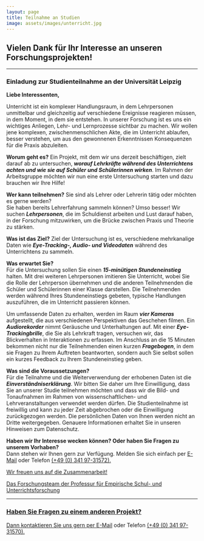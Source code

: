```yaml
---
layout: page
title: Teilnahme an Studien
image: assets/images/unterricht.jpg
---
```


## Vielen Dank für Ihr Interesse an unseren Forschungsprojekten!

***

### Einladung zur Studienteilnahme an der Universität Leipzig


**Liebe Interessenten,**

Unterricht ist ein komplexer Handlungsraum, in dem Lehrpersonen unmittelbar und gleichzeitig auf verschiedene Ereignisse reagieren müssen, in dem Moment, in dem sie entstehen. In unserer Forschung ist es uns ein wichtiges Anliegen, Lehr- und Lernprozesse sichtbar zu machen. Wir wollen jene komplexen, zwischenmenschlichen Akte, die im Unterricht ablaufen, besser verstehen, um aus den gewonnenen Erkenntnissen Konsequenzen für die Praxis abzuleiten.

**Worum geht es?**
Ein Projekt, mit dem wir uns derzeit beschäftigen, zielt darauf ab zu untersuchen, ***worauf Lehrkräfte während des Unterrichtens achten und wie sie auf Schüler und Schülerinnen wirken***. Im Rahmen der Arbeitsgruppe möchten wir nun eine erste Untersuchung starten und dazu brauchen wir Ihre Hilfe!

**Wer kann teilnehmen?** 
Sie sind als Lehrer oder Lehrerin tätig oder möchten es gerne werden?  
Sie haben bereits Lehrerfahrung sammeln können? Umso besser!
Wir suchen ***Lehrpersonen***, die im Schuldienst arbeiten und Lust darauf haben, in der Forschung mitzuwirken, um die Brücke zwischen Praxis und Theorie zu stärken.

**Was ist das Ziel?**
Ziel der Untersuchung ist es, verschiedene mehrkanalige Daten wie ***Eye-Tracking-, Audio- und Videodaten*** während des Unterrichtens zu sammeln.

**Was erwartet Sie?**  
Für die Untersuchung sollen Sie einen ***15-minütigen Stundeneinstieg*** halten. Mit drei weiteren Lehrpersonen imitieren Sie Unterricht, wobei Sie die Rolle der Lehrperson übernehmen und die anderen Teilnehmenden die Schüler und Schülerinnen einer Klasse darstellen. Die Teilnehmenden werden während Ihres Stundeneinstiegs gebeten, typische Handlungen auszuführen, die im Unterricht passieren können.

Um umfassende Daten zu erhalten, werden im Raum ***vier Kameras*** aufgestellt, die aus verschiedenen Perspektiven das Geschehen filmen. Ein ***Audiorekorder*** nimmt Geräusche und Unterhaltungen auf. Mit einer ***Eye-Trackingbrille***, die Sie als Lehrkraft tragen, versuchen wir, das Blickverhalten in Interaktionen zu erfassen. Im Anschluss an die 15 Minuten bekommen nicht nur die Teilnehmenden einen kurzen ***Fragebogen***, in dem sie Fragen zu Ihrem Auftreten beantworten, sondern auch Sie selbst sollen ein kurzes Feedback zu Ihrem Stundeneinstieg geben.

**Was sind die Voraussetzungen?**  
Für die Teilnahme und die Weiterverwendung der erhobenen Daten ist die ***Einverständniserklärung***. Wir bitten Sie daher um Ihre Einwilligung, dass Sie an unserer Studie teilnehmen möchten und dass wir die Bild- und Tonaufnahmen im Rahmen von wissenschaftlichen- und Lehrveranstaltungen verwendet werden dürfen. Die Studienteilnahme ist freiwillig und kann zu jeder Zeit abgebrochen oder die Einwilligung zurückgezogen werden. Die persönlichen Daten von Ihnen werden nicht an Dritte weitergegeben. Genauere Informationen erhaltet Sie in unseren Hinweisen zum Datenschutz.

**Haben wir Ihr Interesse wecken können? Oder haben Sie Fragen zu unserem Vorhaben?**  
Dann stehen wir Ihnen gern zur Verfügung. Melden Sie sich einfach per <a href="mailto:empforschung@uni-leipzig.de">E-Mail</a> oder Telefon <a href="tel:+4903419731572">(+49 (0) 341 97-31572).

Wir freuen uns auf die Zusammenarbeit!

Das Forschungsteam der Professur für Empirische Schul- und Unterrichtsforschung

***

### Haben Sie Fragen zu einem anderen Projekt? 
Dann kontaktieren Sie uns gern per <a href="mailto:empschul_hiwi@uni-leipzig.de">E-Mail</a> oder Telefon <a href="tel:+4903419731570">(+49 (0) 341 97-31570).




